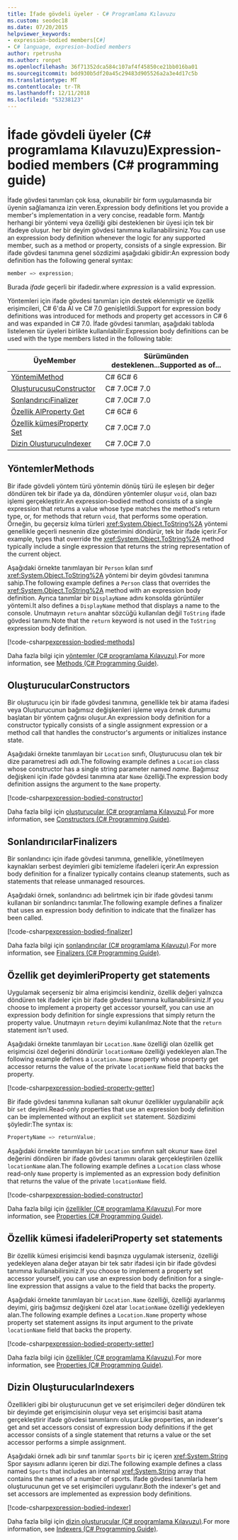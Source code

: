 ```yaml
---
title: İfade gövdeli üyeler - C# Programlama Kılavuzu
ms.custom: seodec18
ms.date: 07/20/2015
helpviewer_keywords:
- expression-bodied members[C#]
- C# language, expresion-bodied members
author: rpetrusha
ms.author: ronpet
ms.openlocfilehash: 36f71352dca584c107af4f45850ce21bb016ba01
ms.sourcegitcommit: bdd930b5df20a45c29483d905526a2a3e4d17c5b
ms.translationtype: MT
ms.contentlocale: tr-TR
ms.lasthandoff: 12/11/2018
ms.locfileid: "53238123"
---
```

# <a name="expression-bodied-members-c-programming-guide"></a><span data-ttu-id="ae7ff-102">İfade gövdeli üyeler (C# programlama Kılavuzu)</span><span class="sxs-lookup"><span data-stu-id="ae7ff-102">Expression-bodied members (C# programming guide)</span></span>
<span data-ttu-id="ae7ff-103">İfade gövdesi tanımları çok kısa, okunabilir bir form uygulamasında bir üyenin sağlamanıza izin veren.</span><span class="sxs-lookup"><span data-stu-id="ae7ff-103">Expression body definitions let you provide a member's implementation in a very concise, readable form.</span></span> <span data-ttu-id="ae7ff-104">Mantığı herhangi bir yöntemi veya özelliği gibi desteklenen bir üyesi için tek bir ifadeye oluşur. her bir deyim gövdesi tanımına kullanabilirsiniz.</span><span class="sxs-lookup"><span data-stu-id="ae7ff-104">You can use an expression body definition whenever the logic for any supported member, such as a method or property, consists of a single expression.</span></span> <span data-ttu-id="ae7ff-105">Bir ifade gövdesi tanımına genel sözdizimi aşağıdaki gibidir:</span><span class="sxs-lookup"><span data-stu-id="ae7ff-105">An expression body definition has the following general syntax:</span></span>

```csharp
member => expression;
```

<span data-ttu-id="ae7ff-106">Burada *ifade* geçerli bir ifadedir.</span><span class="sxs-lookup"><span data-stu-id="ae7ff-106">where *expression* is a valid expression.</span></span> 

<span data-ttu-id="ae7ff-107">Yöntemleri için ifade gövdesi tanımları için destek eklenmiştir ve özellik erişimcileri, C# 6'da Al ve C# 7.0 genişletildi.</span><span class="sxs-lookup"><span data-stu-id="ae7ff-107">Support for expression body definitions was introduced for methods and property get accessors in C# 6 and was expanded in C# 7.0.</span></span> <span data-ttu-id="ae7ff-108">İfade gövdesi tanımları, aşağıdaki tabloda listelenen tür üyeleri birlikte kullanılabilir:</span><span class="sxs-lookup"><span data-stu-id="ae7ff-108">Expression body definitions can be used with the type members listed in the following table:</span></span> 

|<span data-ttu-id="ae7ff-109">Üye</span><span class="sxs-lookup"><span data-stu-id="ae7ff-109">Member</span></span>  |<span data-ttu-id="ae7ff-110">Sürümünden desteklenen...</span><span class="sxs-lookup"><span data-stu-id="ae7ff-110">Supported as of...</span></span> |
|---------|---------|
|[<span data-ttu-id="ae7ff-111">Yöntemi</span><span class="sxs-lookup"><span data-stu-id="ae7ff-111">Method</span></span>](#methods)  |<span data-ttu-id="ae7ff-112">C# 6</span><span class="sxs-lookup"><span data-stu-id="ae7ff-112">C# 6</span></span> |
|[<span data-ttu-id="ae7ff-113">Oluşturucusu</span><span class="sxs-lookup"><span data-stu-id="ae7ff-113">Constructor</span></span>](#constructors)   |<span data-ttu-id="ae7ff-114">C# 7.0</span><span class="sxs-lookup"><span data-stu-id="ae7ff-114">C# 7.0</span></span> |
|[<span data-ttu-id="ae7ff-115">Sonlandırıcı</span><span class="sxs-lookup"><span data-stu-id="ae7ff-115">Finalizer</span></span>](#finalizers)     |<span data-ttu-id="ae7ff-116">C# 7.0</span><span class="sxs-lookup"><span data-stu-id="ae7ff-116">C# 7.0</span></span> |
|[<span data-ttu-id="ae7ff-117">Özellik Al</span><span class="sxs-lookup"><span data-stu-id="ae7ff-117">Property Get</span></span>](#property-get-statements)  |<span data-ttu-id="ae7ff-118">C# 6</span><span class="sxs-lookup"><span data-stu-id="ae7ff-118">C# 6</span></span> |
|[<span data-ttu-id="ae7ff-119">Özellik kümesi</span><span class="sxs-lookup"><span data-stu-id="ae7ff-119">Property Set</span></span>](#property-set-statements)  |<span data-ttu-id="ae7ff-120">C# 7.0</span><span class="sxs-lookup"><span data-stu-id="ae7ff-120">C# 7.0</span></span> |
|[<span data-ttu-id="ae7ff-121">Dizin Oluşturucu</span><span class="sxs-lookup"><span data-stu-id="ae7ff-121">Indexer</span></span>](#indexers)       |<span data-ttu-id="ae7ff-122">C# 7.0</span><span class="sxs-lookup"><span data-stu-id="ae7ff-122">C# 7.0</span></span> |

## <a name="methods"></a><span data-ttu-id="ae7ff-123">Yöntemler</span><span class="sxs-lookup"><span data-stu-id="ae7ff-123">Methods</span></span>

<span data-ttu-id="ae7ff-124">Bir ifade gövdeli yöntem türü yöntemin dönüş türü ile eşleşen bir değer döndüren tek bir ifade ya da, döndüren yöntemler oluşur `void`, olan bazı işlemi gerçekleştirir.</span><span class="sxs-lookup"><span data-stu-id="ae7ff-124">An expression-bodied method consists of a single expression that returns a value whose type matches the method's return type, or, for methods that return `void`, that performs some operation.</span></span> <span data-ttu-id="ae7ff-125">Örneğin, bu geçersiz kılma türleri <xref:System.Object.ToString%2A> yöntemi genellikle geçerli nesnenin dize gösterimini döndürür, tek bir ifade içerir.</span><span class="sxs-lookup"><span data-stu-id="ae7ff-125">For example, types that override the <xref:System.Object.ToString%2A> method typically include a single expression that returns the string representation of the current object.</span></span> 

<span data-ttu-id="ae7ff-126">Aşağıdaki örnekte tanımlayan bir `Person` kılan sınıf <xref:System.Object.ToString%2A> yöntemi bir deyim gövdesi tanımına sahip.</span><span class="sxs-lookup"><span data-stu-id="ae7ff-126">The following example defines a `Person` class that overrides the <xref:System.Object.ToString%2A> method with an expression body definition.</span></span> <span data-ttu-id="ae7ff-127">Ayrıca tanımlar bir `DisplayName` adını konsolda görüntüler yöntemi.</span><span class="sxs-lookup"><span data-stu-id="ae7ff-127">It also defines a `DisplayName` method that displays a name to the console.</span></span> <span data-ttu-id="ae7ff-128">Unutmayın `return` anahtar sözcüğü kullanılan değil `ToString` ifade gövdesi tanımı.</span><span class="sxs-lookup"><span data-stu-id="ae7ff-128">Note that the `return` keyword is not used in the `ToString` expression body definition.</span></span>

[!code-csharp[expression-bodied-methods](../../../../samples/snippets/csharp/programming-guide/classes-and-structs/expr-bodied-methods.cs)]  

<span data-ttu-id="ae7ff-129">Daha fazla bilgi için [yöntemler (C# programlama Kılavuzu)](../classes-and-structs/methods.md).</span><span class="sxs-lookup"><span data-stu-id="ae7ff-129">For more information, see [Methods (C# Programming Guide)](../classes-and-structs/methods.md).</span></span>
 
## <a name="constructors"></a><span data-ttu-id="ae7ff-130">Oluşturucular</span><span class="sxs-lookup"><span data-stu-id="ae7ff-130">Constructors</span></span>

<span data-ttu-id="ae7ff-131">Bir oluşturucu için bir ifade gövdesi tanımına, genellikle tek bir atama ifadesi veya Oluşturucunun bağımsız değişkenleri işleme veya örnek durumu başlatan bir yöntem çağrısı oluşur.</span><span class="sxs-lookup"><span data-stu-id="ae7ff-131">An expression body definition for a constructor typically consists of a single assignment expression or a method call that handles the constructor's arguments or initializes instance state.</span></span> 

<span data-ttu-id="ae7ff-132">Aşağıdaki örnekte tanımlayan bir `Location` sınıfı, Oluşturucusu olan tek bir dize parametresi adlı *adı*.</span><span class="sxs-lookup"><span data-stu-id="ae7ff-132">The following example defines a `Location` class whose constructor has a single string parameter named *name*.</span></span> <span data-ttu-id="ae7ff-133">Bağımsız değişkeni için ifade gövdesi tanımına atar `Name` özelliği.</span><span class="sxs-lookup"><span data-stu-id="ae7ff-133">The expression body definition assigns the argument to the `Name` property.</span></span>

[!code-csharp[expression-bodied-constructor](../../../../samples/snippets/csharp/programming-guide/classes-and-structs/expr-bodied-ctor.cs#1)]  

<span data-ttu-id="ae7ff-134">Daha fazla bilgi için [oluşturucular (C# programlama Kılavuzu)](../classes-and-structs/constructors.md).</span><span class="sxs-lookup"><span data-stu-id="ae7ff-134">For more information, see [Constructors (C# Programming Guide)](../classes-and-structs/constructors.md).</span></span>

## <a name="finalizers"></a><span data-ttu-id="ae7ff-135">Sonlandırıcılar</span><span class="sxs-lookup"><span data-stu-id="ae7ff-135">Finalizers</span></span>

<span data-ttu-id="ae7ff-136">Bir sonlandırıcı için ifade gövdesi tanımına, genellikle, yönetilmeyen kaynakları serbest deyimleri gibi temizleme ifadeleri içerir.</span><span class="sxs-lookup"><span data-stu-id="ae7ff-136">An expression body definition for a finalizer typically contains cleanup statements, such as statements that release unmanaged resources.</span></span>

<span data-ttu-id="ae7ff-137">Aşağıdaki örnek, sonlandırıcı adı belirtmek için bir ifade gövdesi tanımı kullanan bir sonlandırıcı tanımlar.</span><span class="sxs-lookup"><span data-stu-id="ae7ff-137">The following example defines a finalizer that uses an expression body definition to indicate that the finalizer has been called.</span></span>

[!code-csharp[expression-bodied-finalizer](../../../../samples/snippets/csharp/programming-guide/classes-and-structs/expr-bodied-destructor.cs#1)]  

<span data-ttu-id="ae7ff-138">Daha fazla bilgi için [sonlandırıcılar (C# programlama Kılavuzu)](../classes-and-structs/destructors.md).</span><span class="sxs-lookup"><span data-stu-id="ae7ff-138">For more information, see [Finalizers (C# Programming Guide)](../classes-and-structs/destructors.md).</span></span>

## <a name="property-get-statements"></a><span data-ttu-id="ae7ff-139">Özellik get deyimleri</span><span class="sxs-lookup"><span data-stu-id="ae7ff-139">Property get statements</span></span>

<span data-ttu-id="ae7ff-140">Uygulamak seçerseniz bir alma erişimcisi kendiniz, özellik değeri yalnızca döndüren tek ifadeler için bir ifade gövdesi tanımına kullanabilirsiniz.</span><span class="sxs-lookup"><span data-stu-id="ae7ff-140">If you choose to implement a property get accessor yourself, you can use an expression body definition for single expressions that simply return the property value.</span></span> <span data-ttu-id="ae7ff-141">Unutmayın `return` deyimi kullanılmaz.</span><span class="sxs-lookup"><span data-stu-id="ae7ff-141">Note that the `return` statement isn't used.</span></span>

<span data-ttu-id="ae7ff-142">Aşağıdaki örnekte tanımlayan bir `Location.Name` özelliği olan özellik get erişimcisi özel değerini döndürür `locationName` özelliği yedekleyen alan.</span><span class="sxs-lookup"><span data-stu-id="ae7ff-142">The following example defines a `Location.Name` property whose property get accessor returns the value of the private `locationName` field that backs the property.</span></span> 

[!code-csharp[expression-bodied-property-getter](../../../../samples/snippets/csharp/programming-guide/classes-and-structs/expr-bodied-ctor.cs#1)]  

<span data-ttu-id="ae7ff-143">Bir ifade gövdesi tanımına kullanan salt okunur özellikler uygulanabilir açık bir `set` deyimi.</span><span class="sxs-lookup"><span data-stu-id="ae7ff-143">Read-only properties that use an expression body definition can be implemented without an explicit `set` statement.</span></span> <span data-ttu-id="ae7ff-144">Sözdizimi şöyledir:</span><span class="sxs-lookup"><span data-stu-id="ae7ff-144">The syntax is:</span></span>

```csharp
PropertyName => returnValue;
```

<span data-ttu-id="ae7ff-145">Aşağıdaki örnekte tanımlayan bir `Location` sınıfının salt okunur `Name` özel değerini döndüren bir ifade gövdesi tanımını olarak gerçekleştirilen özellik `locationName` alan.</span><span class="sxs-lookup"><span data-stu-id="ae7ff-145">The following example defines a `Location` class whose read-only `Name` property is implemented as an expression body definition that returns the value of the private `locationName` field.</span></span>

[!code-csharp[expression-bodied-constructor](../../../../samples/snippets/csharp/programming-guide/classes-and-structs/expr-bodied-readonly.cs#1)]  

<span data-ttu-id="ae7ff-146">Daha fazla bilgi için [özellikler (C# programlama Kılavuzu)](../classes-and-structs/properties.md).</span><span class="sxs-lookup"><span data-stu-id="ae7ff-146">For more information, see [Properties (C# Programming Guide)](../classes-and-structs/properties.md).</span></span>

## <a name="property-set-statements"></a><span data-ttu-id="ae7ff-147">Özellik kümesi ifadeleri</span><span class="sxs-lookup"><span data-stu-id="ae7ff-147">Property set statements</span></span>

<span data-ttu-id="ae7ff-148">Bir özellik kümesi erişimcisi kendi başınıza uygulamak isterseniz, özelliği yedekleyen alana değer atayan bir tek satır ifadesi için bir ifade gövdesi tanımına kullanabilirsiniz.</span><span class="sxs-lookup"><span data-stu-id="ae7ff-148">If you choose to implement a property set accessor yourself, you can use an expression body definition for a single-line expression that assigns a value to the field that backs the property.</span></span>

<span data-ttu-id="ae7ff-149">Aşağıdaki örnekte tanımlayan bir `Location.Name` özelliği, özelliği ayarlanmış deyimi, giriş bağımsız değişkeni özel atar `locationName` özelliği yedekleyen alan.</span><span class="sxs-lookup"><span data-stu-id="ae7ff-149">The following example defines a `Location.Name` property whose property set statement assigns its input argument to the private `locationName` field that backs the property.</span></span>

[!code-csharp[expression-bodied-property-setter](../../../../samples/snippets/csharp/programming-guide/classes-and-structs/expr-bodied-ctor.cs#1)]  

<span data-ttu-id="ae7ff-150">Daha fazla bilgi için [özellikler (C# programlama Kılavuzu)](../classes-and-structs/properties.md).</span><span class="sxs-lookup"><span data-stu-id="ae7ff-150">For more information, see [Properties (C# Programming Guide)](../classes-and-structs/properties.md).</span></span>

## <a name="indexers"></a><span data-ttu-id="ae7ff-151">Dizin Oluşturucular</span><span class="sxs-lookup"><span data-stu-id="ae7ff-151">Indexers</span></span>

<span data-ttu-id="ae7ff-152">Özellikleri gibi bir oluşturucunun get ve set erişimcileri değer döndüren tek bir deyimde get erişimcisinin oluşur veya set erişimcisi basit atama gerçekleştirir ifade gövdesi tanımlarını oluşur.</span><span class="sxs-lookup"><span data-stu-id="ae7ff-152">Like properties, an indexer's get and set accessors consist of expression body definitions if the get accessor consists of a single statement that returns a value or the set accessor performs a simple assignment.</span></span>

<span data-ttu-id="ae7ff-153">Aşağıdaki örnek adlı bir sınıf tanımlar `Sports` bir iç içeren <xref:System.String> Spor sayısını adlarını içeren bir dizi.</span><span class="sxs-lookup"><span data-stu-id="ae7ff-153">The following example defines a class named `Sports` that includes an internal <xref:System.String> array that contains the names of a number of sports.</span></span> <span data-ttu-id="ae7ff-154">İfade gövdesi tanımlarla hem oluşturucunun get ve set erişimcileri uygulanır.</span><span class="sxs-lookup"><span data-stu-id="ae7ff-154">Both the indexer's get and set accessors are implemented as expression body definitions.</span></span>

[!code-csharp[expression-bodied-indexer](../../../../samples/snippets/csharp/programming-guide/classes-and-structs/expr-bodied-indexers.cs#1)] 

<span data-ttu-id="ae7ff-155">Daha fazla bilgi için [dizin oluşturucular (C# programlama Kılavuzu)](../indexers/index.md).</span><span class="sxs-lookup"><span data-stu-id="ae7ff-155">For more information, see [Indexers (C# Programming Guide)](../indexers/index.md).</span></span>


